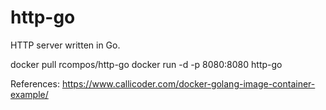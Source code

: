 # http-go
HTTP server written in Go.

docker pull rcompos/http-go
docker run -d -p 8080:8080 http-go

References:
https://www.callicoder.com/docker-golang-image-container-example/
